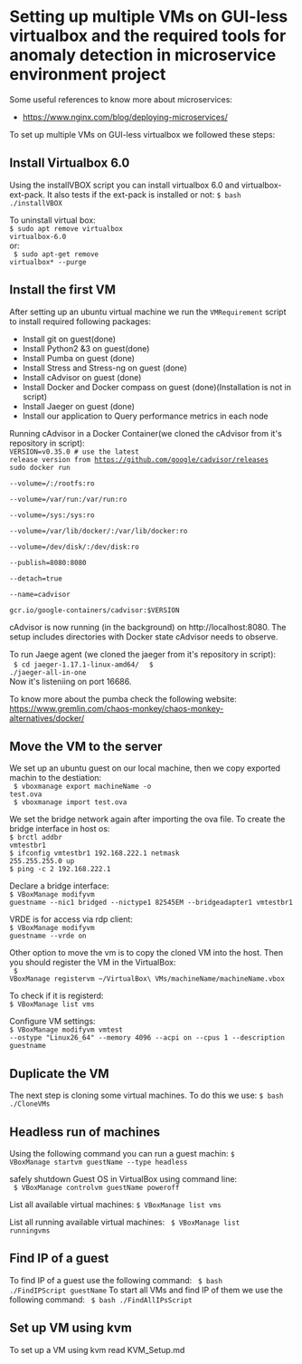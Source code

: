 # Setting up multiple VMs on GUI-less virtualbox and the required tools for anomaly detection in microservice environment project
Some useful references to know more about microservices:
 * https://www.nginx.com/blog/deploying-microservices/

To set up multiple VMs on GUI-less virtualbox we followed these steps:
## Install Virtualbox 6.0
Using the installVBOX script you can install virtualbox 6.0 and virtualbox-ext-pack. It also tests if the ext-pack is installed or not:
<code>$ bash ./installVBOX </code>

To uninstall virtual box:<br/>
<code>$ sudo apt remove virtualbox virtualbox-6.0 </code><br/>
or:<br/>
<code> $ sudo apt-get remove virtualbox* --purge </code><br/>

## Install the first VM
After setting up an ubuntu virtual machine we run the <code>VMRequirement</code> script to install required following packages:<br/>
* Install git on guest(done)
* Install Python2 &3 on guest(done)
* Install Pumba on guest (done)
* Install Stress and Stress-ng on guest (done)
* Install cAdvisor on guest (done)
* Install Docker and Docker compass on guest (done)(Installation is not in script)
* Install Jaeger on guest (done)
* Install our application to Query performance metrics in each node

Running cAdvisor in a Docker Container(we cloned the cAdvisor from it's repository in script):<br/>
<code>VERSION=v0.35.0 # use the latest release version from https://github.com/google/cadvisor/releases
sudo docker run \
  --volume=/:/rootfs:ro \
  --volume=/var/run:/var/run:ro \
  --volume=/sys:/sys:ro \
  --volume=/var/lib/docker/:/var/lib/docker:ro \
  --volume=/dev/disk/:/dev/disk:ro \
  --publish=8080:8080 \
  --detach=true \
  --name=cadvisor \
  gcr.io/google-containers/cadvisor:$VERSION </code>
  
cAdvisor is now running (in the background) on http://localhost:8080. The setup includes directories with Docker state cAdvisor needs to observe.

To run Jaege agent (we cloned the jaeger from it's repository in script):<br/>
<code> $ cd jaeger-1.17.1-linux-amd64/ </code>
<code> $ ./jaeger-all-in-one </code><br/>
Now it's listeniing on port 16686.

To know more about the pumba check the following website:
https://www.gremlin.com/chaos-monkey/chaos-monkey-alternatives/docker/

## Move the VM to the server
We set up an ubuntu guest on our local machine, then we copy exported machin to the destiation:<br/>
<code> $ vboxmanage export machineName -o test.ova</code><br/>
<code> $ vboxmanage import test.ova</code>

We set the bridge network again after importing the ova file. To create the bridge interface in host os:<br/>
<code>$ brctl addbr vmtestbr1 </code><br/>
<code>$ ifconfig  vmtestbr1 192.168.222.1  netmask 255.255.255.0 up </code><br/>
<code>$ ping -c 2 192.168.222.1 </code>

Declare a bridge interface:<br/> 
<code>$ VBoxManage modifyvm guestname --nic1 bridged --nictype1 82545EM --bridgeadapter1 vmtestbr1 </code>

VRDE is for access via rdp client:<br/>
<code>$ VBoxManage modifyvm guestname --vrde on </code>

Other option to move the vm is to copy the cloned VM into the host. Then you should register the VM in the VirtualBox:<br/>
<code> $ VBoxManage registervm ~/VirtualBox\ VMs/machineName/machineName.vbox </code>

To check if it is registerd:<br/>
<code>$ VBoxManage list vms </code>

Configure VM settings:<br/> 
<code>$ VBoxManage modifyvm vmtest --ostype  "Linux26_64" --memory 4096 --acpi on --cpus 1  --description guestname </code>

## Duplicate the VM
The next step is cloning some virtual machines. To do this we use:
<code>$ bash ./CloneVMs </code>

## 

## Headless run of machines
Using the following command you can run a guest machin:
<code>$ VBoxManage startvm guestName --type headless </code>

safely shutdown Guest OS in VirtualBox using command line:<br/>
<code> $ VBoxManage controlvm guestName poweroff</code>

List all available virtual machines:
<code>$ VBoxManage list vms </code>

List all running available virtual machines:
<code> $ VBoxManage list runningvms</code>

## Find IP of a guest
To find IP of a guest use the following command:
<code> $ bash ./FindIPScript guestName</code>
To start all VMs and find IP of them we use the following command:
<code> $ bash ./FindAllIPsScript</code>


## Set up VM using kvm
To set up a VM using kvm read KVM_Setup.md







